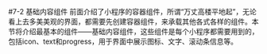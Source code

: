 #7-2 基础内容组件
前面介绍了小程序的容器组件，所谓“万丈高楼平地起”，无论看上去多美美观的界面，都需要先创建容器组件，来承载其他各式各样的组件。本节将介绍最基本的组件——基础内容组件，这些组件是每个小程序都需要用到的，包括icon、text和progress，用于界面中展示图标、文字、滚动条信息等。